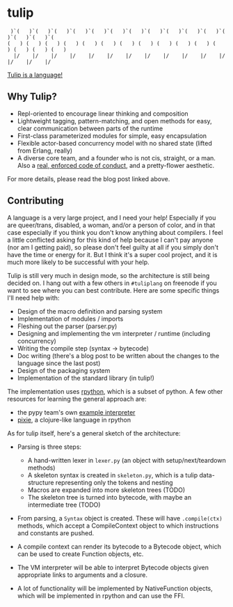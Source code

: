 # tulip

```
 )`(   )`(   )`(   )`(   )`(   )`(   )`(   )`(   )`(   )`(   )`(   )`(   )`(   )`(   )`(
(   ) (   ) (   ) (   ) (   ) (   ) (   ) (   ) (   ) (   ) (   ) (   ) (   ) (   ) (   )
  |/    |/    |/    |/    |/    |/    |/    |/    |/    |/    |/    |/    |/    |/    |/
```

[coc]: http://tinyurl.com/tulip-conduct "Code of Conduct"
[post]: http://www.jneen.net/posts/2015-07-29-tulip-language-updated "Tulip"

[Tulip is a language!][post]

## Why Tulip?

* Repl-oriented to encourage linear thinking and composition
* Lightweight tagging, pattern-matching, and open methods for easy, clear communication between parts of the runtime
* First-class parameterized modules for simple, easy encapsulation
* Flexible actor-based concurrency model with no shared state (lifted from Erlang, really)
* A diverse core team, and a founder who is not cis, straight, or a man. Also a [real, enforced code of conduct][coc], and a pretty-flower aesthetic.

For more details, please read the blog post linked above.

## Contributing

A language is a very large project, and I need your help!  Especially if you are queer/trans, disabled, a woman, and/or a person of color, and in that case especially if you think you don't know anything about compilers.  I feel a little conflicted asking for this kind of help because I can't pay anyone (nor am I getting paid), so please don't feel guilty at all if you simply don't have the time or energy for it.  But I think it's a super cool project, and it is much more likely to be successful with your help.

Tulip is still very much in design mode, so the architecture is still being decided on.  I hang out with a few others in `#tuliplang` on freenode if you want to see where you can best contribute.  Here are some specific things I'll need help with:

* Design of the macro definition and parsing system
* Implementation of modules / imports
* Fleshing out the parser (parser.py)
* Designing and implementing the vm interpreter / runtime (including concurrency)
* Writing the compile step (syntax -> bytecode)
* Doc writing (there's a blog post to be written about the changes to the language since the last post)
* Design of the packaging system
* Implementation of the standard library (in tulip!)

The implementation uses [rpython](https://rpython.readthedocs.org/), which is a subset of python. A few other resources for learning the general approach are:
  * the pypy team's own [example interpreter](https://bitbucket.org/pypy/example-interpreter)
  * [pixie](https://github.com/pixie-lang/pixie), a clojure-like language in rpython

As for tulip itself, here's a general sketch of the architecture:

* Parsing is three steps:
  - A hand-written lexer in `lexer.py` (an object with setup/next/teardown methods)
  - A skeleton syntax is created in `skeleton.py`, which is a tulip data-structure representing only the tokens and nesting
  - Macros are expanded into more skeleton trees (TODO)
  - The skeleton tree is turned into bytecode, with maybe an intermediate tree (TODO)

* From parsing, a `Syntax` object is created.  These will have `.compile(ctx)` methods, which accept a CompileContext object to which instructions and constants are pushed.
* A compile context can render its bytecode to a Bytecode object, which can be used to create Function objects, etc.
* The VM interpreter will be able to interpret Bytecode objects given appropriate links to arguments and a closure.

* A lot of functionality will be implemented by NativeFunction objects, which will be implemented in rpython and can use the FFI.
